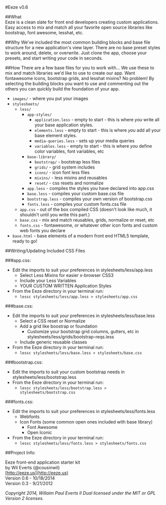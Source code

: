 #Eeze v0.6

##What  
Eeze is a clean slate for front end developers creating custom applications. Easy access to mix and match all your favorite open source libraries like bootstrap, font awesome, lesshat, etc.


##Why
We’ve included the most common building blocks and base file structure for a new application's view layer. There are no base preset styles to work around, delete, or overwrite. Just clone the app, choose your presets, and start writing *your* code in seconds.


##How
There are a few base files for you to work with... We use these to mix and match libraries we'd like to use to create our app. Want fontawesome icons, bootstrap grids, and lesshat mixins? No problem! By selecting the building blocks you want to use and commenting out the others you can quickly build the foundation of your app.

* `images/` - where you put your images
* `stylesheets/`
  * `less/`
    * `app-styles/`
      * `application.less` - empty to start - this is where *you* write all your base application styles.
      * `elements.less` - empty to start - this is where *you* add all your base element styles.
      * `media-queries.less` - sets up your media queries
      * `variables.less` - empty to start - this is where *you* define color variables, font variables, etc
    * `base-library/`
      * `bootstrap/` - bootstrap less files
      * `grids/` - grid system includes
      * `icons/` - icon font less files
      * `mixins/` - less mixins and reusables
      * `reset/` - css resets and normalize
    * `app.less` - compiles the styles you have declared into app.css
    * `base.less` - compiles your custom base.css file
    * `bootstrap.less` - compiles your own version of bootstrap.css
    * `fonts.less` - compiles your custom fonts.css file
  * `app.css` - out of the box compiled CSS (doesn't look like much, it shouldn't until you write this part.)
  * `base.css` - mix and match reusables, grids, normalize or reset, etc 
  * `fonts.css` - fontawesome, or whatever other icon fonts and custom web fonts you declare
* `base.html` - base elements of a modern front end HTML5 template, ready to go!


##Writing/Updating Included CSS Files

###app.css: 
  * Edit the imports to suit your preferences in stylesheets/less/app.less
    * Select Less Mixins for easier x-browser CSS3
    * Include your Less Variables
    * YOUR CUSTOM WRITTEN Application Styles
  * From the Eeze directory in your terminal run: 
    * `lessc stylesheets/less/app.less > stylesheets/app.css`

###base.css:
  * Edit the imports to suit your preferences in stylesheets/less/base.less
    * Select a CSS reset or Normalize
    * Add a grid like boostrap or foundation
      * Customize your bootstrap grid columns, gutters, etc in stylesheets/less/grids/bootstrap-reqs.less
    * Include generic reusable classes
  * From the Eeze directory in your terminal run: 
    * `lessc stylesheets/less/base.less > stylesheets/base.css`

###bootstrap.css:
  * Edit the imports to suit your custom bootstrap needs in stylesheets/less/bootstrap.less
  * From the Eeze directory in your terminal run: 
    * `lessc stylesheets/less/bootstrap.less > stylesheets/bootstrap.css`

###fonts.css:
  * Edit the imports to suit your preferences in stylesheets/less/fonts.less
    * Webfonts
    * Icon Fonts (some common open ones included with base library)
      * Font Awesome
      * Open Iconic 
  * From the Eeze directory in your terminal run: 
    * `lessc stylesheets/less/fonts.less > stylesheets/fonts.css`


##Project Info:

Eeze front-end application starter kit   
by Wil Everts (@cousinwil)  
[http://eeze.us](http://eeze.us)  
Version 0.6 - 10/18/2014  
Version 0.3 - 9/21/2012  

_Copyright 2014, Willaim Paul Everts II
Dual licensed under the MIT or GPL Version 2 licenses._
